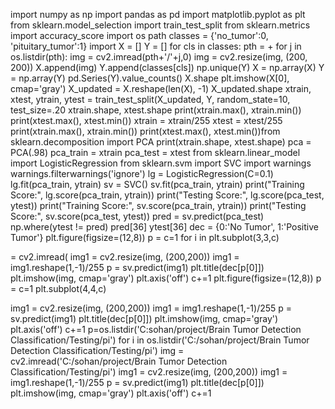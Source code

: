 import numpy as np
import pandas as pd
import matplotlib.pyplot as plt
from sklearn.model_selection import train_test_split
from sklearn.metrics import accuracy_score
import os
path
classes = {'no_tumor':0, 'pituitary_tumor':1}
import
X = []
Y = []
for cls in classes:
 pth = +
 for j in os.listdir(pth):
 img = cv2.imread(pth+'/'+j,0)
 img = cv2.resize(img, (200, 200))
 X.append(img)
 Y.append(classes[cls])
 np.unique(Y)
X = np.array(X)
Y = np.array(Y)
pd.Series(Y).value_counts()
X.shape
plt.imshow(X[0], cmap='gray')
X_updated = X.reshape(len(X), -1)
X_updated.shape
xtrain, xtest, ytrain, ytest = train_test_split(X_updated, Y, random_state=10, test_size=.20
xtrain.shape, xtest.shape
print(xtrain.max(), xtrain.min())
print(xtest.max(), xtest.min())
xtrain = xtrain/255
xtest = xtest/255
print(xtrain.max(), xtrain.min())
print(xtest.max(), xtest.min())from sklearn.decomposition import PCA
print(xtrain.shape, xtest.shape)
pca = PCA(.98)
pca_train = xtrain
pca_test = xtest
from sklearn.linear_model import LogisticRegression
from sklearn.svm import SVC
import warnings
warnings.filterwarnings('ignore')
lg = LogisticRegression(C=0.1)
lg.fit(pca_train, ytrain)
sv = SVC()
sv.fit(pca_train, ytrain)
print("Training Score:", lg.score(pca_train, ytrain))
print("Testing Score:", lg.score(pca_test, ytest))
print("Training Score:", sv.score(pca_train, ytrain))
print("Testing Score:", sv.score(pca_test, ytest))
pred = sv.predict(pca_test)
np.where(ytest != pred)
pred[36]
ytest[36]
dec = {0:'No Tumor', 1:'Positive Tumor'}
plt.figure(figsize=(12,8))
p =
c=1
for i in
 plt.subplot(3,3,c)
 
 = cv2.imread(
 img1 = cv2.resize(img, (200,200))
 img1 = img1.reshape(1,-1)/255
 p = sv.predict(img1)
 plt.title(dec[p[0]])
 plt.imshow(img, cmap='gray')
 plt.axis('off')
 c+=1
 plt.figure(figsize=(12,8))
p =
c=1
 plt.subplot(4,4,c)
 
 
 img1 = cv2.resize(img, (200,200))
 img1 = img1.reshape(1,-1)/255
 p = sv.predict(img1)
 plt.title(dec[p[0]])
 plt.imshow(img, cmap='gray')
 plt.axis('off')
 c+=1
p=os.listdir('C:sohan/project/Brain Tumor Detection Classification/Testing/pi')
for i in os.listdir('C:/sohan/project/Brain Tumor Detection Classification/Testing/pi')
img = cv2.imread('C:/sohan/project/Brain Tumor Detection Classification/Testing/pi')
 img1 = cv2.resize(img, (200,200))
img1 = img1.reshape(1,-1)/255
 p = sv.predict(img1)
 plt.title(dec[p[0]])
 plt.imshow(img, cmap='gray')
 plt.axis('off')
 c+=1

